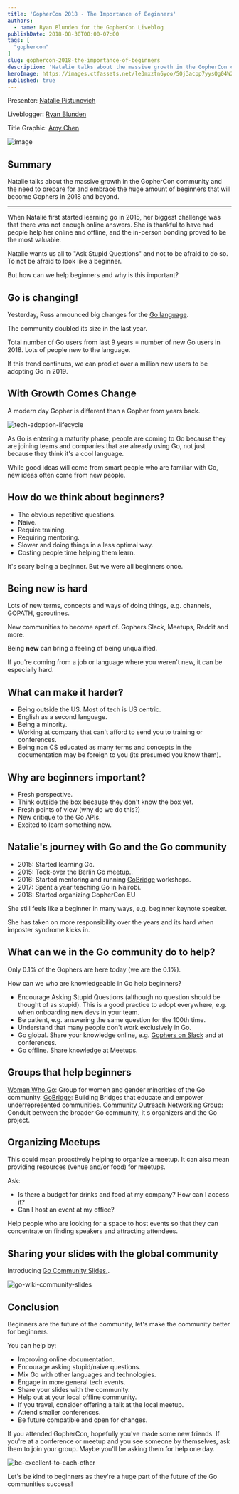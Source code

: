 ```yaml
---
title: 'GopherCon 2018 - The Importance of Beginners'
authors:
  - name: Ryan Blunden for the GopherCon Liveblog
publishDate: 2018-08-30T00:00-07:00
tags: [
  "gophercon"
]
slug: gophercon-2018-the-importance-of-beginners
description: 'Natalie talks about the massive growth in the GopherCon community and the need to prepare for and embrace the huge amount of beginners that will become Gophers in 2018 and beyond.'
heroImage: https://images.ctfassets.net/le3mxztn6yoo/5Oj3acpp7yysQg04W2AW4A/a93d79c10ad903d3902f6b6d8707973a/mechanic-tire-2.jpg
published: true
---
```


Presenter: [Natalie Pistunovich](https://www.gophercon.com/agenda/speakers/279058)

Liveblogger: [Ryan Blunden](https://twitter.com/ryan_blunden)

Title Graphic: [Amy Chen](https://twitter.com/TheAmyCode)

![image](https://user-images.githubusercontent.com/1646931/44930091-13eb3b80-ad12-11e8-96a3-41edbab494ee.png)

## Summary

Natalie talks about the massive growth in the GopherCon community and the need to prepare for and embrace the huge amount of beginners that will become Gophers in 2018 and beyond.

---

When Natalie first started learning go in 2015, her biggest challenge was that there was not enough online answers. She is thankful to have had people help her online and offline, and the in-person bonding proved to be the most valuable.

Natalie wants us all to "Ask Stupid Questions" and not to be afraid to do so. To not be afraid to look like a beginner.

But how can we help beginners and why is this important?

## Go is changing!

Yesterday, Russ announced big changes for the [Go language](https://blog.golang.org/go2draft).

The community doubled its size in the last year.

Total number of Go users from last 9 years = number of new Go users in 2018. Lots of people new to the language.

If this trend continues, we can predict over a million new users to be adopting Go in 2019.

## With Growth Comes Change

A modern day Gopher is different than a Gopher from years back.

![tech-adoption-lifecycle](https://user-images.githubusercontent.com/133014/44869068-804a3a00-ac41-11e8-8860-428b7af24af4.jpg)

As Go is entering a maturity phase, people are coming to Go because they are joining teams and companies that are already using Go, not just because they think it's a cool language.

While good ideas will come from smart people who are familiar with Go, new ideas often come from new people.

## How do we think about beginners?

 - The obvious repetitive questions.
 - Naive.
 - Require training.
 - Requiring mentoring.
 - Slower and doing things in a less optimal way.
 - Costing people time helping them learn.

It's scary being a beginner. But we were all beginners once.

## Being new is hard

Lots of new terms, concepts and ways of doing things, e.g. channels, GOPATH, goroutines.

New communities to become apart of. Gophers Slack, Meetups, Reddit and more.

Being **new** can bring a feeling of being unqualified.

If you're coming from a job or language where you weren't new, it can be especially hard.

## What can make it harder?

 - Being outside the US. Most of tech is US centric.
 - English as a second language.
 - Being a minority.
 - Working at company that can't afford to send you to training or conferences.
 - Being non CS educated as many terms and concepts in the documentation may be foreign to you (its presumed you know them).

## Why are beginners important?

 - Fresh perspective.
 - Think outside the box because they don't know the box yet.
 - Fresh points of view (why do we do this?)
 - New critique to the Go APIs.
 - Excited to learn something new.

## Natalie's journey with Go and the Go community

 - 2015: Started learning Go.
 - 2015: Took-over the Berlin Go meetup..
 - 2016: Started mentoring and running [GoBridge](https://golangbridge.org/) workshops.
 - 2017: Spent a year teaching Go in Nairobi.
 - 2018: Started organizing GopherCon EU

She still feels like a beginner in many ways, e.g. beginner keynote speaker.

She has taken on more responsibility over the years and its hard when imposter syndrome kicks in.

## What can we in the Go community do to help?

Only 0.1% of the Gophers are here today (we are the 0.1%).

How can we who are knowledgeable in Go help beginners?

 - Encourage Asking Stupid Questions (although no question should be thought of as stupid). This is a good practice to adopt everywhere, e.g. when onboarding new devs in your team.
 - Be patient, e.g. answering the same question for the 100th time.
 - Understand that many people don't work exclusively in Go.
 - Go global. Share your knowledge online, e.g. [Gophers on Slack](https://invite.slack.golangbridge.org/) and at conferences.
 - Go offline. Share knowledge at Meetups.

## Groups that help beginners

[Women Who Go](https://www.womenwhogo.org/): Group for women and gender minorities of the Go community.
[GoBridge](https://golangbridge.org/): Building Bridges that educate and empower underrepresented communities.
[Community Outreach Networking Group](https://blog.golang.org/community-outreach-working-group): Conduit between the broader Go community, it  s organizers and the Go project.

## Organizing Meetups

This could mean proactively helping to organize a meetup. It can also mean providing resources (venue and/or food) for meetups.

Ask:

 - Is there a budget for drinks and food at my company? How can I access it?
 - Can I host an event at my office?

Help people who are looking for a space to host events so that they can concentrate on finding speakers and attracting attendees.

## Sharing your slides with the global community

Introducing [Go Community Slides.](https://github.com/golang/go/wiki/Go-Community-Slides).

![go-wiki-community-slides](https://user-images.githubusercontent.com/133014/44869098-8dffbf80-ac41-11e8-890d-d45e3f17bfab.jpg)

## Conclusion

Beginners are the future of the community, let's make the community better for beginners.

You can help by:

 - Improving online documentation.
 - Encourage asking stupid/naive questions.
 - Mix Go with other languages and technologies.
 - Engage in more general tech events.
 - Share your slides with the community.
 - Help out at your local offline community.
 - If you travel, consider offering a talk at the local meetup.
 - Attend smaller conferences.
 - Be future compatible and open for changes.

If you attended GopherCon, hopefully you've made some new friends. If you're at a conference or meetup and you see someone by themselves, ask them to join your group. Maybe you'll be asking them for help one day.

![be-excellent-to-each-other](https://user-images.githubusercontent.com/133014/44869143-a53ead00-ac41-11e8-806d-52be9d87d86a.jpg)

Let's be kind to beginners as they're a huge part of the future of the Go communities success!
